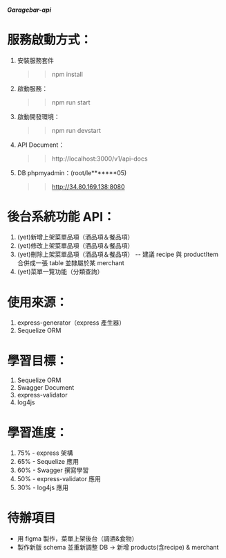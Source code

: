 ##### Garagebar-api #####

# 服務啟動方式：
1. 安裝服務套件
    >> npm install
2. 啟動服務：
    >> npm run start
3. 啟動開發環境：
    >> npm run devstart
4. API Document：
    >> http://localhost:3000/v1/api-docs
5. DB phpmyadmin：(root/le*******05)
    >> http://34.80.169.138:8080

# 後台系統功能 API：
1. (yet)新增上架菜單品項（酒品項＆餐品項）
2. (yet)修改上架菜單品項（酒品項＆餐品項）
3. (yet)刪除上架菜單品項（酒品項＆餐品項）
  -- 建議 recipe 與 productItem 合併成一張 table 並隸屬於某 merchant
4. (yet)菜單一覽功能（分類查詢）

# 使用來源：
1. express-generator（express 產生器）
2. Sequelize ORM

# 學習目標：
1. Sequelize ORM
2. Swagger Document
3. express-validator
4. log4js

# 學習進度：
1. 75% - express 架構
2. 65% - Sequelize 應用
3. 60% - Swagger 撰寫學習
4. 50% - express-validator 應用
5. 30% - log4js 應用

# 待辦項目
- 用 figma 製作，菜單上架後台（調酒&食物）
- 製作新版 schema 並重新調整 DB -> 新增 products(含recipe) & merchant
